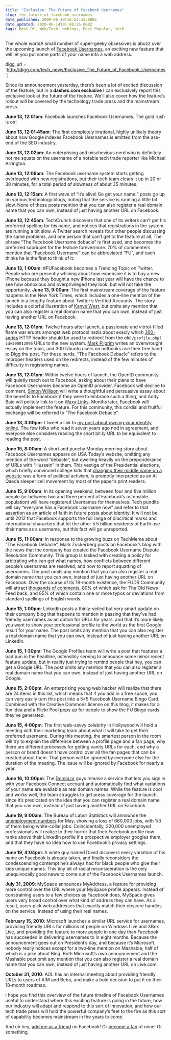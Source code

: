 ```yaml
---
title: "Exclusive: The Future of Facebook Usernames"
slug: the_future_of_facebook_usernames
date_published: 2009-06-10T16:54:43.000Z
date_updated: 2020-06-14T01:40:26.000Z
tags: Best Of, Web/Tech, weblogs, Most Popular, tech
---
```


The whole worldA small number of super-geeky obsessives is abuzz over the upcoming launch of [Facebook Usernames](http://blog.facebook.com/blog.php?post=90316352130), an exciting new feature that will let you put some parts of your name into a web address.

digg_url = 'http://digg.com/tech_news/Exclusive_The_Future_of_Facebook_Usernames';

Since its announcement yesterday, there’s been a lot of excited discussion of the feature, but in a **dashes.com exclusive** I can exclusively report this exclusive look at the future of the feature. We’ll also cover how the feature’s rollout will be covered by the technology trade press and the mainstream press.  

**June 13, 12:01am**: Facebook launches Facebook Usernames. The gold rush is on!

**June 13, 12:01:45am**: The first completely irrational, highly unlikely theory about how Google indexes Facebook Usernames is emitted from the ass-end of the SEO industry.

**June 13, 12:02am**: An enterprising and mischevious nerd who is definitely not me squats on the username of a notable tech trade reporter like Michael Arrington.

**June 13, 12:06am**: The Facebook username system starts getting overloaded with new registrations, but their tech team clears it up in 20 or 30 minutes, for a total period of slowness of about 35 minutes.

**June 13, 12:15am**: A first wave of “It’s alive! Go get your name!” posts go up on various technology blogs, noting that the service is running a little bit slow. None of these posts mention that you can also register a real domain name that you can own, instead of just having another URL on Facebook.

**June 13, 12:45am**: TechCrunch discovers that one of its writers can’t get his preferred spelling for his name, and notices that registrations in the system are running a bit slow. A Twitter search reveals four other people discussing the same problems, and one person that can’t get to the feature at all. The phrase “The Facebook Username debacle” is first used, and becomes the preferred sobriquet for the feature forevermore. 70% of commenters mention that “Facebook Username” can be abbreviated “FU”, and each thinks he is the first to think of it.

**June 13, 1:00am**: #FUFacebook becomes a Trending Topic on Twitter. People who are presently whining about how expensive it is to buy a new iPhone because they bought a new iPhone last year will have the chance to see how obnoxious and overprivileged they look, but will not take the opportunity.
**June 13, 9:00am**: The first mainstream coverage of the feature happens in the New York Times, which includes a one-line mention of the launch in a lengthy feature about Twitter’s Verified Accounts. The story includes a colorful illustration of [Kanye West](http://www.kanyeuniversecity.com/blog/?em3106=231840_-1__0_~0_-1_5_2009_0_0&amp;em3298=&amp;em3282=&amp;em3281=&amp;em3161=), but omits any mention that you can also register a real domain name that you can own, instead of just having another URL on Facebook.

**June 13, 12:01pm**: Twelve hours after launch, a passionate and vitriol-filled flame war erupts amongst web protocol nazis about exacly which [300-series](http://en.wikipedia.org/wiki/List_of_HTTP_status_codes#3xx_Redirection) HTTP header should be used to redirect from the old `/profile.php?id=500012896` URLs to the new system. [Mark Pilgrim](http://diveintomark.org/) writes an overwrought essay on the topic, and 300 Ubuntu users on netbooks use their free hand to Digg the post. For these nerds, “The Facebook Debacle” refers to the improper headers used on the redirects, instead of the few minutes of difficulty in registering names.

**June 13, 12:01pm**: Within twelve hours of launch, the OpenID community will quietly reach out to Facebook, asking about their plans to have Facebook Usernames become an OpenID provider. Facebook will decline to comment, [Simon Willison](http://simonwillison.net/) will write a thoughtful and persuasive essay about the benefits to Facebook if they were to embrace such a thing, and Andy Baio will politely link to it on [Waxy Links](http://waxy.org/). Months later, Facebook will actually implement the feature. For this community, this cordial and fruitful exchange will be referred to “The Facebook Debacle”.

**June 13, 3:00pm**: I tweet a link to [my post about owning your identity online](http://dashes.com/anil/2002/12/privacy-through.html). The few folks who read it seven years ago nod in agreement, and everyone else considers reading the short bit.ly URL to be equivalent to reading the post.

**June 15, 8:00am**: A short and punchy Monday morning story about Facebook Usernames appears on USA Today’s website, omitting any mention of the word “debacle”, but dwelling heavily on the preponderance of URLs with “Hussein” in them. This vestige of the Presidential elections, which briefly convinced college kids that [changing their middle name on a website](http://www.nytimes.com/2008/06/29/us/politics/29hussein.html) was a form of political activism, is promptly interpreted as an Al Qaeda sleeper cell movement by most of the paper’s print readers.

**June 15, 9:00am**: In its opening weekend, between four and five million people (or between two and three percent of Facebook’s ostensible population) will have registered Usernames for themselves. Tech pundits will say “everyone has a Facebook Username now” and refer to that assertion as an article of faith in future posts about identity. It will not be until 2012 that Facebook supports the full range of diacritical marks and international characters that let the other 5.5 billion residents of Earth use their name as a username, but this fact will go unreported.

**June 15, 11:00am**: In response to the growing buzz on TechMeme about “The Facebook Debacle”, Mark Zuckerberg posts on Facebook’s blog with the news that the company has created the Facebook Username Dispute Resolution Community. This group is tasked with creating a policy for arbitrating who can get what names, how conflicts between different people’s usernames are resolved, and how to report squatting of usernames. The post omits any mention that you can also register a real domain name that you can own, instead of just having another URL on Facebook. Over the course of its 18-month existence, the FUDR Community will attract [thousands of comments](http://blog.facebook.com/blog.php?post=59195087130), 80% of which ask for The Old News Feed back, and 85% of which contain one or more typos or deviations from standard spellings of English words.

**June 15, 1:00pm**: LinkedIn posts a thinly-veiled but very smart update on their company blog that happens to mention in passing that they’ve had friendly usernames as an option for URLs for years, and that it’s more likely you want to show your professional profile to the world as the first Google result for your name. The post omits any mention that you can also register a real domain name that you can own, instead of just having another URL on LinkedIn.

**June 15, 1:30pm**: The Google Profiles team will write a post that features a bad pun in the headline, ostensibly serving to announce some minor recent feature update, but in reality just trying to remind people that hey, you can get a Google URL. The post omits any mention that you can also register a real domain name that you can own, instead of just having another URL on Google.

**June 15, 2:00pm**: An enterprising young web hacker will realize that there are 24 items in this list, which means that if you add in a free space, you can very easily turn this post into a 5×5 Facebook Username Bingo Card. Combined with the Creative Commons license on this blog, it makes for a fun idea and a Flickr Pool pops up for people to show the FU Bingo cards they’ve generated.

**June 15, 4:00pm**: The first web-savvy celebrity in Hollywood will hold a meeting with their marketing team about what it will take to get their preferred username. During this meeting, the smartest person in the room will try to explain the difference between a profile page and a fan page, why there are different processes for getting vanity URLs for each, and why a person or brand doesn’t have control over all the fan pages that can be created about them. That person will be ignored by everyone else for the duration of the meeting. The issue will be ignored by Facebook for nearly a year.

**June 16, 10:00pm**: The [Domai.nr](http://domai.nr) guys release a service that lets you sign in with your Facebook Connect account and automatically find what variations of your name are available as real domain names. While the feature is cool and works well, the team struggles to get press coverage for the launch, since it’s predicated on the idea that you can register a real domain name that you can own, instead of just having another URL on Facebook.

**June 19, 9:00am**: The Bureau of Labor Statistics will announce the [unemployment numbers](http://www.bls.gov/lau/) for May, showing a loss of 660,000 jobs, with 1/3 of them being white-collar jobs. Coincidentally, 220,000 unemployed professionals will realize to their horror that their Facebook profile now ranks above their LinkedIn profile if a prospective employer googles them, and that they have no idea how to use Facebook’s privacy settings.

**June 19, 4:04pm**: A white guy named David discovers every variation of his name on Facebook is already taken, and finally reconsiders the condescending contempt he’s always had for black people who give their kids unique names. This tiny bit of racial reconsideration is the only unequivocally good news to come out of the Facebook Usernames launch.

**July 31, 2009**: MySpace announces MyAddress, a feature for providing more control over the URL where your MySpace profile appears. Instead of constraining users to a few choices as Facebook does, MySpace gives users very broad control over what kind of address they can have. As a result, users pick web addresses that exactly match their obscure handles on the service, instead of using their real names.

**February 15, 2010**: Microsoft launches a similar URL service for usernames, providing friendly URLs for millions of people on Windows Live and XBox Live, and providing the feature to more people in one day than Facebook has succeeded in delivering usernames to in eight months. Because the announcement goes out on President’s day, and because it’s Microsoft, nobody really notices except for a two-line mention on Mashable, half of which is a joke about Bing. Both Microsoft’s own announcement and the Mashable post omit any mention that you can also register a real domain name that you can own, instead of just having another URL on Live.com.

**October 31, 2010**: AOL has an internal meeting about providing friendly URLs to users of AIM and Bebo, and make a bold decision to put it on their 18-month roadmap.

I hope you find this overview of the future timeline of Facebook Usernames useful to understand where this exciting feature is going in the future, how our industry will adapt and respond to this sort of innovation, and how our tech trade press will hold the powerful company’s feet to the fire as this sort of capability becomes mainstream in the years to come.

And oh hey, [add me as a friend](http://www.facebook.com/home.php#/profile.php?id=500012896) on Facebook! Or [become a fan](http://www.facebook.com/home.php#/pages/Anil-Dash/14672825229?sid=486d4ab1199cfb7fb29e88cd3d9b260c) of mine! Or something.
